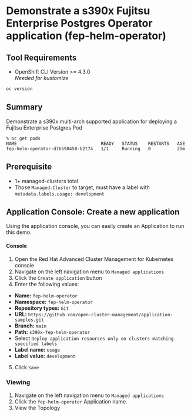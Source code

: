 # Demonstrate a s390x Fujitsu Enterprise Postgres Operator application (fep-helm-operator)
## Tool Requirements
- OpenShift CLI Version >= 4.3.0<br>_Needed for kustomize_
```bash
oc version
```

## Summary
Demonstrate a s390x multi-arch supported application for deploying a Fujitsu Enterprise Postgres Pod
```
% oc get pods
NAME                                READY   STATUS    RESTARTS   AGE
fep-helm-operator-d7b598458-b2t74   1/1     Running   0          25m
```

## Prerequisite
- 1+ managed-clusters total
- Those `Managed-Cluster` to target, must have a label with `metadata.labels.usage: development`

## Application Console: Create a new application
Using the application console, you can easily create an Application to run this demo.

#### Console
1. Open the Red Hat Advanced Cluster Management for Kubernetes console
2. Navigate on the left navigation menu to `Managed applications`
3. Click the `Create application` button
4. Enter the following values:
  * **Name:** `fep-helm-operator`
  * **Namespace:** `fep-helm-operator`
  * **Repository types:** `Git`
  * **URL:** `https://github.com/open-cluster-management/application-samples.git`
  * **Branch:** `main`
  * **Path:** `s390x-fep-helm-operator`
  * Select `Deploy application resources only on clusters matching specified labels`
  * **Label name:** `usage`
  * **Label value:** `development`
5. Click `Save`

### Viewing
1. Navigate on the left navigation menu to `Managed applications`
2. Click the `fep-helm-operator` Application name.
3. View the Topology

